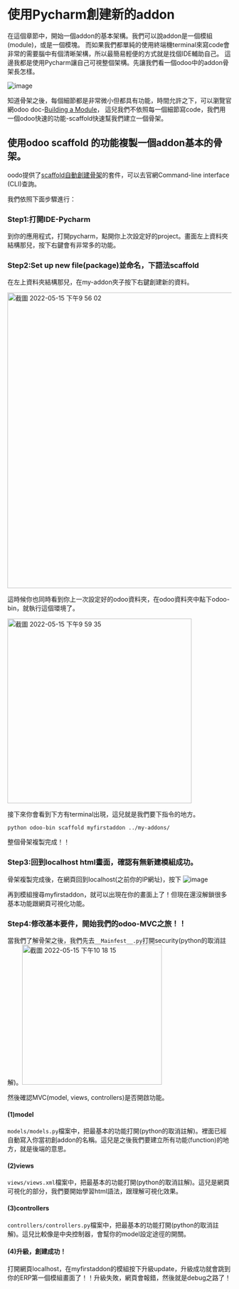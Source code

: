 # 使用Pycharm創建新的addon

在這個章節中，開始一個addon的基本架構。我們可以說addon是一個模組(module)，或是一個模塊。
而如果我們都單純的使用終端機terminal來寫code會非常的需要腦中有個清晰架構，所以最簡易輕便的方式就是找個IDE輔助自己。
這邊我都是使用Pycharm讓自己可視整個架構。先讓我們看一個odoo中的addon骨架長怎樣。

 ![image](https://user-images.githubusercontent.com/77597518/168454050-007c4a72-21ca-48c6-903f-50a7959923bf.png)

知道骨架之後，每個細節都是非常微小但都具有功能，時間允許之下，可以瀏覽官網odoo doc-[Building a Module](https://www.odoo.com/documentation/14.0/developer/howtos/backend.html#security)，
這兒我們不依照每一個細節寫code，我們用一個odoo快速的功能-scaffold快速幫我們建立一個骨架。

## 使用odoo scaffold 的功能複製一個addon基本的骨架。

oodo提供了[scaffold自動創建骨架](https://www.odoo.com/documentation/14.0/developer/misc/other/cmdline.html#scaffolding)的套件，可以去官網Command-line interface (CLI)查詢。

我們依照下面步驟進行：
### Step1:打開IDE-Pycharm

到你的應用程式，打開pycharm，點開你上次設定好的project。畫面左上資料夾結構那兒，按下右鍵會有非常多的功能。
### Step2:Set up new file(package)並命名，下語法scaffold

在左上資料夾結構那兒，在my-addon夾子按下右鍵創建新的資料。

<img width="663" alt="截圖 2022-05-15 下午9 56 02" src="https://user-images.githubusercontent.com/77597518/168476561-b1aff63e-abba-43d9-b0bf-62a693d90e87.png">

這時候你也同時看到你上一次設定好的odoo資料夾，在odoo資料夾中點下odoo-bin，就執行這個環境了。

<img width="414" alt="截圖 2022-05-15 下午9 59 35" src="https://user-images.githubusercontent.com/77597518/168476681-8af3c5b6-01e4-4d29-b17e-862057744a6a.png">

接下來你會看到下方有terminal出現，這兒就是我們要下指令的地方。

`python odoo-bin scaffold myfirstaddon ../my-addons/`

整個骨架複製完成！！
### Step3:回到localhost html畫面，確認有無新建模組成功。

骨架複製完成後，在網頁回到localhost(之前你的IP網址)，按下 ![image](https://user-images.githubusercontent.com/77597518/168476815-3c2c5dbe-16c8-4e3d-b81f-ffe179edf596.png)

再到模組搜尋myfirstaddon，就可以出現在你的畫面上了！但現在還沒解鎖很多基本功能跟網頁可視化功能。

### Step4:修改基本要件，開始我們的odoo-MVC之旅！！

當我們了解骨架之後，我們先去`__Mainfest__.py`打開security(python的取消註解)。<img width="314" alt="截圖 2022-05-15 下午10 18 15" src="https://user-images.githubusercontent.com/77597518/168477454-57e1fcbd-1828-41c7-94cb-80d434fe661c.png">

然後確認MVC(model, views, controllers)是否開啟功能。

#### (1)model
`models/models.py`檔案中，把最基本的功能打開(python的取消註解)。裡面已經自動寫入你當初創addon的名稱。這兒是之後我們要建立所有功能(function)的地方，就是後端的意思。
#### (2)views
`views/views.xml`檔案中，把最基本的功能打開(python的取消註解)。這兒是網頁可視化的部分，我們要開始學習html語法，跟理解可視化效果。
#### (3)controllers
`controllers/controllers.py`檔案中，把最基本的功能打開(python的取消註解)。這兒比較像是中央控制器，會幫你的model設定途徑的開關。
#### (4)升級，創建成功！
打開網頁localhost，在myfirstaddon的模組按下升級update，升級成功就會跳到你的ERP第一個模組畫面了！！升級失敗，網頁會報錯，然後就是debug之路了！
			
			
